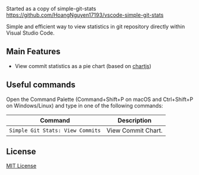 

Started as a copy of simple-git-stats https://github.com/HoangNguyen17193/vscode-simple-git-stats

Simple and efficient way to view statistics in git repository directly within Visual Studio Code.

## Main Features
- View commit statistics as a pie chart (based on [chartjs](https://www.chartjs.org/))

## Useful commands
Open the Command Palette (Command+Shift+P on macOS and Ctrl+Shift+P on Windows/Linux) and type in one of the following commands:

Command | Description
--- | ---
```Simple Git Stats: View Commits``` | View Commit Chart.

## License
[MIT License](LICENSE)